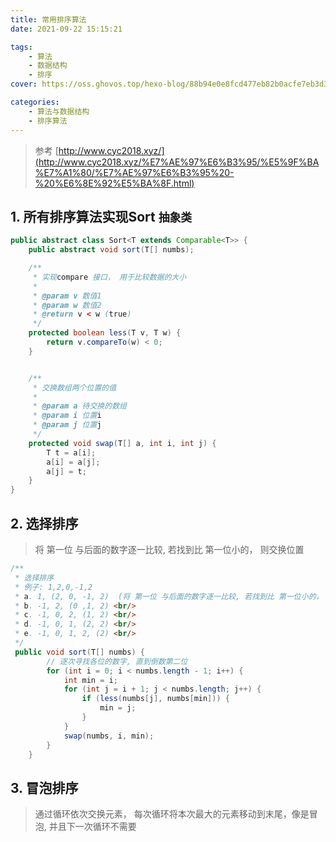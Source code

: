 ```yaml
---
title: 常用排序算法
date: 2021-09-22 15:15:21

tags: 
    - 算法
    - 数据结构
    - 排序
cover: https://oss.ghovos.top/hexo-blog/88b94e0e8fcd477eb82b0acfe7eb3d3c.png

categories: 
    - 算法与数据结构
    - 排序算法
---
```


> 参考  [http://www.cyc2018.xyz/](http://www.cyc2018.xyz/%E7%AE%97%E6%B3%95/%E5%9F%BA%E7%A1%80/%E7%AE%97%E6%B3%95%20-%20%E6%8E%92%E5%BA%8F.html)

## 1. 所有排序算法实现Sort `抽象类`
```java
public abstract class Sort<T extends Comparable<T>> {
    public abstract void sort(T[] numbs);

    /**
     * 实现compare 接口， 用于比较数据的大小
     *
     * @param v 数值1
     * @param w 数值2
     * @return v < w (true)
     */
    protected boolean less(T v, T w) {
        return v.compareTo(w) < 0;
    }


    /**
     * 交换数组两个位置的值
     *
     * @param a 待交换的数组
     * @param i 位置i
     * @param j 位置j
     */
    protected void swap(T[] a, int i, int j) {
        T t = a[i];
        a[i] = a[j];
        a[j] = t;
    }
}
```


## 2. 选择排序
> 将 第一位 与后面的数字逐一比较, 若找到比 第一位小的， 则交换位置

```java
/**
 * 选择排序
 * 例子: 1,2,0,-1,2
 * a. 1, (2, 0, -1, 2)  (将 第一位 与后面的数字逐一比较, 若找到比 第一位小的， 则交换位置)<br/>
 * b. -1, 2, (0 ,1, 2) <br/>
 * c. -1, 0, 2, (1, 2) <br/>
 * d. -1, 0, 1, (2, 2) <br/>
 * e. -1, 0, 1, 2, (2) <br/>
 */
 public void sort(T[] numbs) {
        // 逐次寻找各位的数字, 直到倒数第二位
        for (int i = 0; i < numbs.length - 1; i++) {
            int min = i;
            for (int j = i + 1; j < numbs.length; j++) {
                if (less(numbs[j], numbs[min])) {
                    min = j;
                }
            }
            swap(numbs, i, min);
        }
    }
```

## 3. 冒泡排序
> 通过循环依次交换元素， 每次循环将本次最大的元素移动到末尾，像是冒泡, 并且下一次循环不需要
